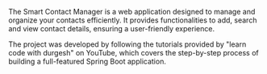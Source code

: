 The Smart Contact Manager is a web application designed to manage and organize your contacts efficiently. It provides functionalities to add, search and view contact details, ensuring a user-friendly experience.

The project was developed by following the tutorials provided by "learn code with durgesh" on YouTube, which covers the step-by-step process of building a full-featured Spring Boot application.
